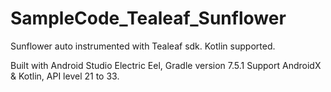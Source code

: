 # SampleCode_Tealeaf_Sunflower
Sunflower auto instrumented with Tealeaf sdk.  Kotlin supported.

Built with Android Studio Electric Eel, Gradle version 7.5.1 Support AndroidX & Kotlin, API level 21 to 33.
